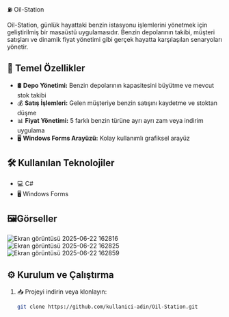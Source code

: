  ⛽ Oil-Station



Oil-Station, günlük hayattaki benzin istasyonu işlemlerini yönetmek için geliştirilmiş bir masaüstü uygulamasıdır. Benzin depolarının takibi, müşteri satışları ve dinamik fiyat yönetimi gibi gerçek hayatta karşılaşılan senaryoları yönetir.

## 🚀 Temel Özellikler

- 🛢️ **Depo Yönetimi:** Benzin depolarının kapasitesini büyütme ve mevcut stok takibi  
- 💰 **Satış İşlemleri:** Gelen müşteriye benzin satışını kaydetme ve stoktan düşme  
- 📊 **Fiyat Yönetimi:** 5 farklı benzin türüne ayrı ayrı zam veya indirim uygulama  
- 🖥️ **Windows Forms Arayüzü:** Kolay kullanımlı grafiksel arayüz

## 🛠️ Kullanılan Teknolojiler

- 💻 C# 
- 🖥️ Windows Forms  

  

## 🖼️Görseller

![Ekran görüntüsü 2025-06-22 162816](https://github.com/user-attachments/assets/892118ad-cd29-4c83-8c17-96af1012d006)
![Ekran görüntüsü 2025-06-22 162825](https://github.com/user-attachments/assets/a936705c-4105-4f8c-aa58-d9cba6688399)
![Ekran görüntüsü 2025-06-22 162859](https://github.com/user-attachments/assets/707be617-c0f2-4171-89ef-06232a986d19)


## ⚙️ Kurulum ve Çalıştırma

1. 📥 Projeyi indirin veya klonlayın:  
   ```bash
   git clone https://github.com/kullanici-adin/Oil-Station.git
